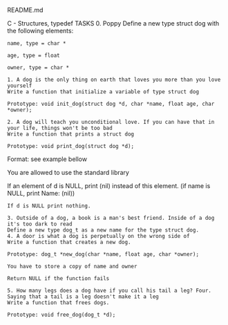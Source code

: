 README.md

C - Structures, typedef
TASKS
0. Poppy
Define a new type struct dog with the following elements:

	name, type = char *

	age, type = float

	owner, type = char *

	1. A dog is the only thing on earth that loves you more than you love yourself
	Write a function that initialize a variable of type struct dog

	Prototype: void init_dog(struct dog *d, char *name, float age, char *owner);

	2. A dog will teach you unconditional love. If you can have that in your life, things won't be too bad
	Write a function that prints a struct dog

	Prototype: void print_dog(struct dog *d);

Format: see example bellow

You are allowed to use the standard library

If an element of d is NULL, print (nil) instead of this element. (if name is NULL, print Name: (nil))

	If d is NULL print nothing.

	3. Outside of a dog, a book is a man's best friend. Inside of a dog it's too dark to read
	Define a new type dog_t as a new name for the type struct dog.
	4. A door is what a dog is perpetually on the wrong side of
	Write a function that creates a new dog.

	Prototype: dog_t *new_dog(char *name, float age, char *owner);

	You have to store a copy of name and owner

	Return NULL if the function fails

	5. How many legs does a dog have if you call his tail a leg? Four. Saying that a tail is a leg doesn't make it a leg
	Write a function that frees dogs.

	Prototype: void free_dog(dog_t *d);
